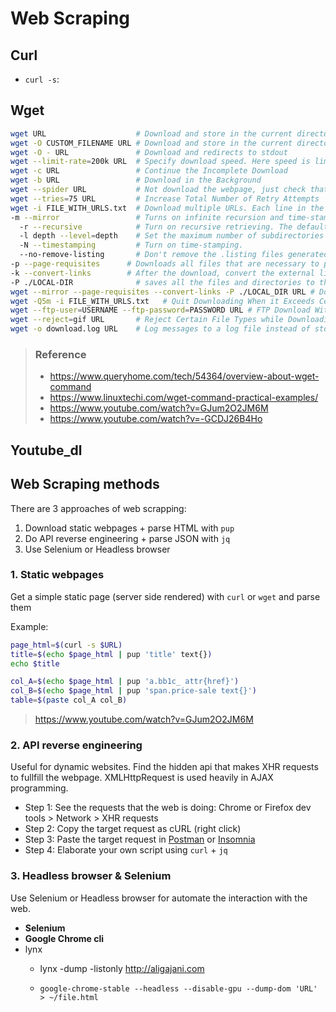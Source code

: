 # Web Scraping


## Curl

- `curl -s`: 

## Wget

```bash
wget URL                    # Download and store in the current directory.
wget -O CUSTOM_FILENAME URL # Download and store in the current directory with a different file name.
wget -O - URL               # Download and redirects to stdout
wget --limit-rate=200k URL  # Specify download speed. Here speed is limited to 200k.
wget -c URL                 # Continue the Incomplete Download
wget -b URL                 # Download in the Background
wget --spider URL           # Not download the webpage, just check that it is there.
wget --tries=75 URL         # Increase Total Number of Retry Attempts
wget -i FILE_WITH_URLS.txt  # Download multiple URLs. Each line in the txt document is a URL.
-m --mirror                 # Turns on infinite recursion and time-stamping, and keeps FTP directory listings.
  -r --recursive            # Turn on recursive retrieving. The default maximum depth is 5.
  -l depth --level=depth    # Set the maximum number of subdirectories that Wget will recurse into to depth. inf means infinite
  -N --timestamping         # Turn on time-stamping.
  --no-remove-listing       # Don't remove the .listing files generated by FTP retrievals.
-p --page-requisites      # Downloads all files that are necessary to properly display a given HTML page.
-k --convert-links        # After the download, convert the external links to make the work.
-P ./LOCAL-DIR              # saves all the files and directories to the specified directory.
wget --mirror --page-requisites --convert-links -P ./LOCAL_DIR URL # Download a Full Website
wget -Q5m -i FILE_WITH_URLS.txt   # Quit Downloading When it Exceeds Certain Size
wget --ftp-user=USERNAME --ftp-password=PASSWORD URL # FTP Download With wget
wget --reject=gif URL       # Reject Certain File Types while Downloading
wget -o download.log URL    # Log messages to a log file instead of stderr Using wget -o
```

> ### Reference
> - https://www.queryhome.com/tech/54364/overview-about-wget-command
> - https://www.linuxtechi.com/wget-command-practical-examples/
> - https://www.youtube.com/watch?v=GJum2O2JM6M
> - https://www.youtube.com/watch?v=-GCDJ26B4Ho


## Youtube_dl






## Web Scraping methods

There are 3 approaches of web scrapping:

1. Download static webpages + parse HTML with `pup`
2. Do API reverse engineering + parse JSON with `jq`
3. Use Selenium or Headless browser



### 1. Static webpages

Get a simple static page (server side rendered) with `curl` or `wget` and parse them

Example:

```bash
page_html=$(curl -s $URL)
title=$(echo $page_html | pup 'title' text{})
echo $title

col_A=$(echo $page_html | pup 'a.bb1c_ attr{href}')
col_B=$(echo $page_html | pup 'span.price-sale text{}')
table=$(paste col_A col_B)
```

> https://www.youtube.com/watch?v=GJum2O2JM6M



### 2. API reverse engineering

Useful for dynamic websites. Find the hidden api that makes XHR requests to fullfill the webpage. XMLHttpRequest is used heavily in AJAX programming.

- Step 1: See the requests that the web is doing: Chrome or Firefox dev tools > Network > XHR requests
- Step 2: Copy the target request as cURL (right click)
- Step 3: Paste the target request in [Postman](https://www.postman.com) or [Insomnia](https://insomnia.rest)
- Step 4: Elaborate your own script using `curl` + `jq`


### 3. Headless browser & Selenium

Use Selenium or Headless browser for automate the interaction with the web.

- **Selenium**
- **Google Chrome cli**
- lynx
  - lynx -dump -listonly http://aligajani.com 

  - `google-chrome-stable --headless --disable-gpu --dump-dom 'URL' > ~/file.html`
